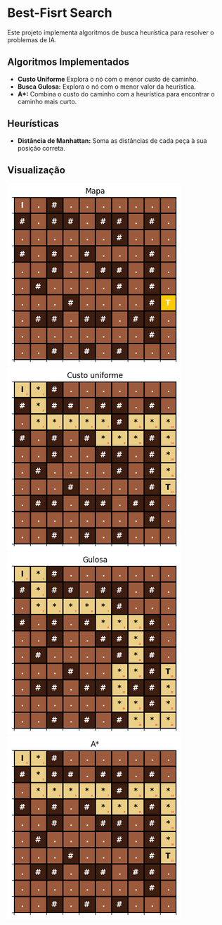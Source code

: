 # Best-Fisrt Search

Este projeto implementa algoritmos de busca heurística para resolver o problemas de IA.

## Algoritmos Implementados
* **Custo Uniforme** Explora o nó com o menor custo de caminho.
* **Busca Gulosa:** Explora o nó com o menor valor da heurística.
* **A\*:** Combina o custo do caminho com a heurística para encontrar o caminho mais curto.

## Heurísticas

* **Distância de Manhattan:** Soma as distâncias de cada peça à sua posição correta.

## Visualização
![mapa](imagens/mapa.png)
![custo uniforme](imagens/custo.png)
![gulosa](imagens/gulosa.png)
![A *](imagens/aestrela.png)